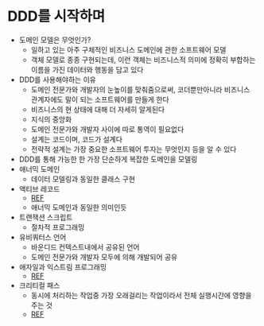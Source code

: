 # DDD를 시작하며
- 도메인 모델은 무엇인가?
    - 일하고 있는 아주 구체적인 비즈니스 도메인에 관한 소프트웨어 모델
    - 객체 모델로 종종 구현되는데, 이런 객체는 비즈니스적 의미에 정확히 부합하는 이름을 가진 데이터와 행동을 담고 있다
- DDD를 사용해야하는 이유
    - 도메인 전문가와 개발자의 눈높이를 맞춰줌으로써, 코더뿐만아니라 비즈니스 관계자에도 말이 되는 소프트웨어를 만들게 한다
    - 비즈니스의 현 상태에 대해 더 자세히 알게된다
    - 지식의 중앙화
    - 도메인 전문가와 개발자 사이에 따로 통역이 필요없다
    - 설계는 코드이며, 코드가 설계다
    - 전략적 설계는 가장 중요한 소프트웨어 투자는 무엇인지 등을 알 수 있다
- DDD를 통해 가능한 한 가장 단순하게 복잡한 도메인을 모델링
- 애너믹 도메인
    - 데이터 모델링과 동일한 클래스 구현
- 액티브 레코드
    - [REF](https://ko.wikipedia.org/wiki/%EC%95%A1%ED%8B%B0%EB%B8%8C_%EB%A0%88%EC%BD%94%EB%93%9C_%ED%8C%A8%ED%84%B4)
    - 애너믹 도메인과 동일한 의미인듯
- 트랜잭션 스크립트
    - 절차적 프로그래밍
- 유비쿼터스 언어
    - 바운디드 컨텍스트내에서 공유된 언어
    - 도메인 전문가와 개발자 모두에 의해 개발되어 공유
- 애자일과 익스트림 프로그래밍
    - [REF](https://jiwondev.tistory.com/164)
- 크리티컬 패스
    - 동시에 처리하는 작업중 가장 오래걸리는 작업이라서 전체 실행시간에 영향을 주는 것
    - [REF](https://beststar-1.tistory.com/22)